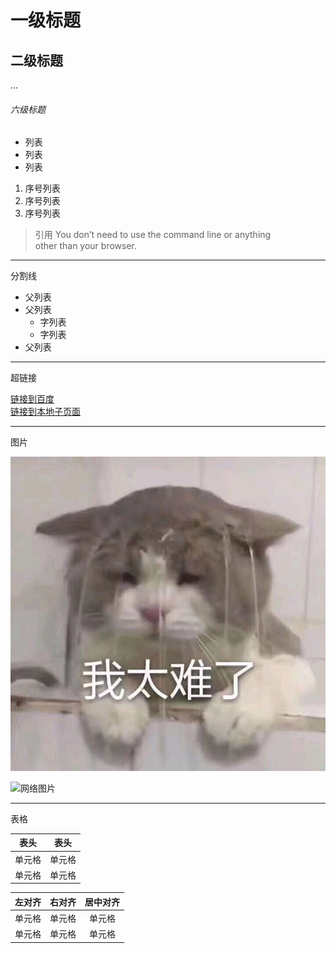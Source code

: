 # 一级标题
## 二级标题
...
###### 六级标题


- 列表
- 列表
- 列表


1. 序号列表
1. 序号列表
1. 序号列表

> 引用  You don’t need to use the command line or anything   
>  other than your browser.


---
分割线


- 父列表
- 父列表
    - 字列表
    - 字列表
- 父列表

---

超链接


[链接到百度](!www.baidu.com)  
[链接到本地子页面](./sub.md)


---
图片

![本地相对图片](./image/hh.jpeg)

![网络图片](https://www.baidu.com/img/bd_logo1.png?where=super)


---
表格

|  表头   | 表头  |
|  ----  | ----  |
| 单元格  | 单元格 |
| 单元格  | 单元格 |

| 左对齐 | 右对齐 | 居中对齐 |
| :-----| ----: | :----: |
| 单元格 | 单元格 | 单元格 |
| 单元格 | 单元格 | 单元格 |
